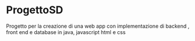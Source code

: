 # ProgettoSD
Progetto per la creazione di una web app con implementazione di backend , front end e database in java, javascript html e css
